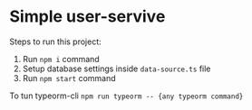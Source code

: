 # Simple user-servive

Steps to run this project:

1. Run `npm i` command
2. Setup database settings inside `data-source.ts` file
3. Run `npm start` command


To tun typeorm-cli
`npm run typeorm -- {any typeorm command}`